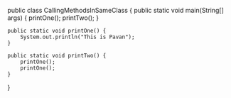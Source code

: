public class CallingMethodsInSameClass
{
	public static void main(String[] args) {
		printOne();
		printTwo();
	}

	public static void printOne() {
		System.out.println("This is Pavan");
	}

	public static void printTwo() {
		printOne();
		printOne();
	}
}
